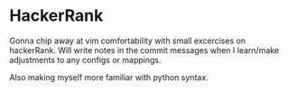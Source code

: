 # HackerRank

Gonna chip away at vim comfortability with small excercises on hackerRank. Will write notes in the commit messages when I learn/make adjustments to any configs or mappings. 

Also making myself more familiar with python syntax.
